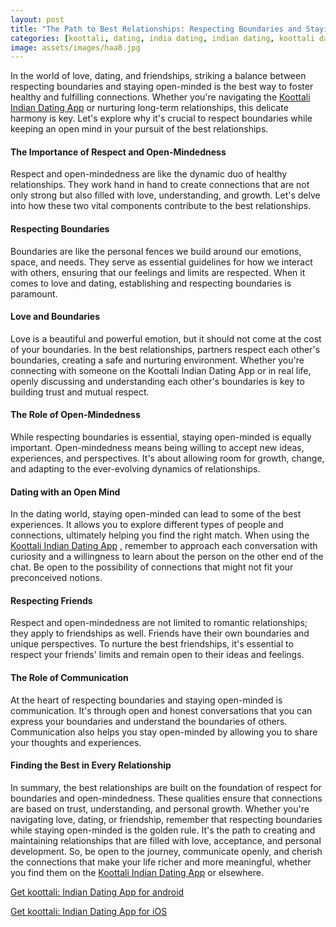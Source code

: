 ```yaml
---
layout: post
title: "The Path to Best Relationships: Respecting Boundaries and Staying Open-Minded || Koottali Indian Dating App"
categories: [koottali, dating, india dating, indian dating, koottali dating app]
image: assets/images/haa8.jpg
---
```


In the world of love, dating, and friendships, striking a balance between respecting boundaries and staying open-minded is the best way to foster healthy and fulfilling connections. Whether you're navigating the [Koottali Indian Dating App](https://emwavetech.com/get-koottali)
or nurturing long-term relationships, this delicate harmony is key. Let's explore why it's crucial to respect boundaries while keeping an open mind in your pursuit of the best relationships.

#### The Importance of Respect and Open-Mindedness

Respect and open-mindedness are like the dynamic duo of healthy relationships. They work hand in hand to create connections that are not only strong but also filled with love, understanding, and growth. Let's delve into how these two vital components contribute to the best relationships.

#### Respecting Boundaries

Boundaries are like the personal fences we build around our emotions, space, and needs. They serve as essential guidelines for how we interact with others, ensuring that our feelings and limits are respected. When it comes to love and dating, establishing and respecting boundaries is paramount.

#### Love and Boundaries

Love is a beautiful and powerful emotion, but it should not come at the cost of your boundaries. In the best relationships, partners respect each other's boundaries, creating a safe and nurturing environment. Whether you're connecting with someone on the Koottali Indian Dating App or in real life, openly discussing and understanding each other's boundaries is key to building trust and mutual respect.

#### The Role of Open-Mindedness

While respecting boundaries is essential, staying open-minded is equally important. Open-mindedness means being willing to accept new ideas, experiences, and perspectives. It's about allowing room for growth, change, and adapting to the ever-evolving dynamics of relationships.

#### Dating with an Open Mind

In the dating world, staying open-minded can lead to some of the best experiences. It allows you to explore different types of people and connections, ultimately helping you find the right match. When using the [Koottali Indian Dating App](https://emwavetech.com/get-koottali)
, remember to approach each conversation with curiosity and a willingness to learn about the person on the other end of the chat. Be open to the possibility of connections that might not fit your preconceived notions.

#### Respecting Friends

Respect and open-mindedness are not limited to romantic relationships; they apply to friendships as well. Friends have their own boundaries and unique perspectives. To nurture the best friendships, it's essential to respect your friends' limits and remain open to their ideas and feelings.

#### The Role of Communication

At the heart of respecting boundaries and staying open-minded is communication. It's through open and honest conversations that you can express your boundaries and understand the boundaries of others. Communication also helps you stay open-minded by allowing you to share your thoughts and experiences.

#### Finding the Best in Every Relationship

In summary, the best relationships are built on the foundation of respect for boundaries and open-mindedness. These qualities ensure that connections are based on trust, understanding, and personal growth. Whether you're navigating love, dating, or friendship, remember that respecting boundaries while staying open-minded is the golden rule. It's the path to creating and maintaining relationships that are filled with love, acceptance, and personal development. So, be open to the journey, communicate openly, and cherish the connections that make your life richer and more meaningful, whether you find them on the [Koottali Indian Dating App](https://emwavetech.com/get-koottali)
or elsewhere.

[Get koottali: Indian Dating App for android](https://play.google.com/store/apps/details?id=com.koottali.app&hl=en_IN&gl=US)

[Get koottali: Indian Dating App for iOS](https://apps.apple.com/us/app/koottali-connect-with-mallus/id6448742453)
